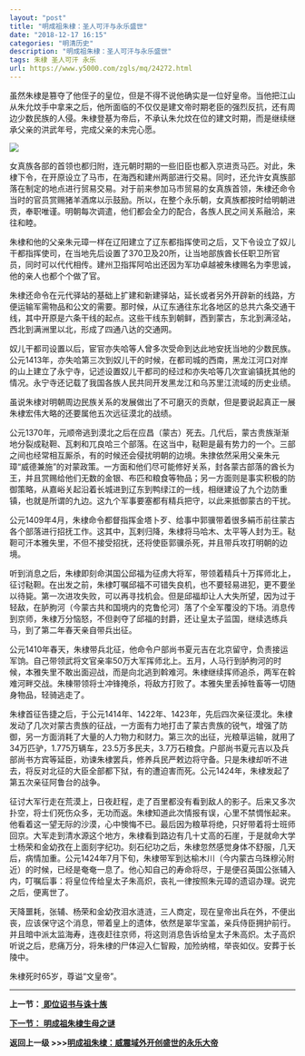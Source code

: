 ```yaml
---
layout: "post"
title: "明成祖朱棣：圣人可汗与永乐盛世"
date: "2018-12-17 16:15"
categories: "明清历史"
description: "明成祖朱棣：圣人可汗与永乐盛世"
tags: 朱棣 圣人可汗 永乐
url: https://www.y5000.com/zgls/mq/24272.html
---
```






虽然朱棣是篡夺了他侄子的皇位，但是不得不说他确实是一位好皇帝。当他把江山从朱允炆手中拿来之后，他所面临的不仅仅是建文帝时期老臣的强烈反抗，还有周边少数民族的人侵。朱棣登基为帝后，不承认朱允炆在位的建文时期，而是继续继承父亲的洪武年号，完成父亲的未完心愿。

![](https://img.y5000.com/uploads/allimg/170725/12-1FH51259192Q.jpg)

女真族各部的首领也都归附，连元朝时期的一些旧臣也都入京进贡马匹。对此，朱棣下令，在开原设立了马市，在海西和建州两部进行交易。同时，还允许女真族部落在制定的地点进行贸易交易。对于前来参加马市贸易的女真族首领，朱棣还命令当时的官员赏赐猪羊酒席以示鼓励。所以，在整个永乐朝，女真族都按时给明朝进贡，奉职唯谨。明朝每次调遣，他们都会全力的配合，各族人民之间关系融洽，来往和睦。

朱棣和他的父亲朱元璋一样在辽阳建立了辽东都指挥使司之后，又下令设立了奴儿干都指挥使司，在当地先后设置了370卫及20所，让当地部族酋长任职卫所官员，同时可以代代相传。建州卫指挥阿哈出还因为军功卓越被朱棣赐名为李思诚，他的亲人也都个个做了官。

朱棣还命令在元代驿站的基础上扩建和新建驿站，延长或者另外开辟新的线路，方便运输军需物品和公文的需要。那时候，从辽东通往东北各地区的总共六条交通干线，其中开原是六条干线的起点。这些干线东到朝鲜，西到蒙古，东北到满泾站，西北到满洲里以北，形成了四通八达的交通网。

奴儿干都司设置以后，宦官亦失哈等人曾多次受命到达此地安抚当地的少数民族。公元1413年，亦失哈第三次到奴儿干的时候，在都司城的西南，黑龙江河口对岸的山上建立了永宁寺，记述设置奴儿干都司的经过和亦失哈等几次宣谕镇抚其他的情况。永宁寺还记载了我国各族人民共同开发黑龙江和乌苏里江流域的历史业绩。

虽说朱棣对明朝周边民族关系的发展做出了不可磨灭的贡献，但是要说起真正一展朱棣宏伟大略的还要属他五次远征漠北的战绩。

公元1370年，元顺帝逃到漠北之后在应昌（蒙古）死去。几代后，蒙古贵族渐渐地分裂成鞑靼、瓦剌和兀良哈三个部落。在这当中，鞑靼是最有势力的一个。三部之间也经常相互厮杀，有的时候还会侵扰明朝的边境。朱捸依然采用父亲朱元璋“威德兼施”的对蒙政策。一方面和他们尽可能修好关系，封各蒙古部落的酋长为王，并且赏赐给他们无数的金银、布匹和粮食等物品；另一方面则是事实积极的防御策略，从嘉峪关起沿着长城进到辽东到鸭绿江的一线，相继建设了九个边防重镇，也就是所谓的九边。这九个军事要塞都有精兵把守，以此来抵御蒙古的干扰。

公元1409年4月，朱棣命令都督指挥金塔卜歹、给事中郭骥带着很多絹币前往蒙古各个部落进行招抚工作。这其中，瓦剌归降，朱棣将马哈木、太平等人封为王。鞑靼可汗本雅失里，不但不接受招抚，还将使臣郭骥杀死，并且带兵攻打明朝的边境。

听到消息之后，朱棣即刻命淇国公邱福为征虏大将军，带领着精兵十万挥师北上，征讨鞑靼。在出发之前，朱棣叮嘱邱福不可错失良机，也不要轻易进犯，更不要坐以待毙。第一次进攻失败，可以再寻找机会。但是邱福却让人大失所望，因为过于轻敌，在胪朐河（今蒙古共和国境内的克鲁伦河）落了个全军覆没的下场。消息传到京师，朱棣万分恼怒，不但剥夺了邱福的封爵，还让皇太子监国，继续选练兵马，到了第二年春天亲自带兵出征。

公元1410年春天，朱棣带兵北征，他命令户部尚书夏元吉在北京留守，负责接运军饷。自己带领武将文官亲率50万大军挥师北上。五月，人马行到胪朐河的时候，本雅失里不敢出面迎战，而是向北逃到斡难河。朱棣继续挥师追杀，两军在斡难河畔交战。朱棟带领将士冲锋掩杀，将敌方打败了。本雅失里丢掉牲畜等一切随身物品，轻骑逃走了。

朱棣首征告捷之后，于公元1414年、1422年、1423年，先后四次亲征漠北。朱棣发动了几次对蒙古贵族的征战，一方面有力地打击了蒙古贵族的锐气，增强了防御，另一方面消耗了大量的人力物力和财力。第三次的出征，光粮草运输，就用了34万匹驴，1.775万辆车，23.5万多民夫，3.7万石粮食。户部尚书夏元吉以及兵部尚书方宾等延臣，劝谏朱棣罢兵，修养兵民严敕边将守备。只是朱棣却听不进去，将反对北征的大臣全部都下狱，有的遭迫害而死。公元1424年，朱棣发起了第五次亲征阿鲁台的战争。

征讨大军行走在荒漠上，日夜赶程，走了百里都没有看到敌人的影子。后来又多次扑空，将士们死伤众多，无功而返。朱棣知道此次情报有误，心里不禁惆怅起来。他看着这一望无际的沙漠，心中懊悔不已。最后因为粮草将绝，只好带着将士班师回京。大军走到清水源这个地方，朱棣看到路边有几十丈高的石崖，于是就命大学士杨荣和金幼孜在上面刻字纪功。刻石纪功之后，朱棣忽然感觉身体不舒服，几天后，病情加重。公元1424年7月下旬，朱棣带军到达榆木川（今内蒙古乌珠穆沁附近）的时候，已经是奄奄一息了。他心知自己的寿命将尽，于是便召英国公张辅入内，叮嘱后事：将皇位传给皇太子朱高炽，丧礼一律按照朱元璋的遗诏办理。说完之后，便离世了。

天降噩耗，张辅、杨荣和金幼孜泪水涟涟，三人商定，现在皇帝出兵在外，不便出丧，应该保守这个消息，带着皇上的遗体，依然是翠华宝盖，亲兵侍臣拥护前行。并且暗中派太监海寿，连夜赶往京师，将这则消息告诉给皇太子朱高炽。太子高炽听说之后，悲痛万分，将朱棣的尸体迎入仁智殿，加殓纳棺，举丧如仪。安葬于长陵中。

朱棣死时65岁，尊谥“文皇帝”。

* * *

**上一节：**[ **即位诏书与诛十族**](https://www.y5000.com/zgls/mq/24271.html)

[**下一节：** **明成祖朱棣生母之谜**](https://www.y5000.com/zgls/mq/24273.html)

**返回上一级 >>>[明成祖朱棣：威震域外开创盛世的永乐大帝](https://www.y5000.com/zgls/mq/24274.html)**
